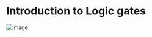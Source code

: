 # Introduction to Logic gates
![image](https://github.com/user-attachments/assets/5d48018c-4dd3-4a65-889d-0a6a7d8cddef)
